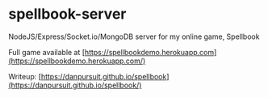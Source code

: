 # spellbook-server
NodeJS/Express/Socket.io/MongoDB server for my online game, Spellbook

Full game available at [https://spellbookdemo.herokuapp.com](https://spellbookdemo.herokuapp.com/)

Writeup: [https://danpursuit.github.io/spellbook](https://danpursuit.github.io/spellbook/)
